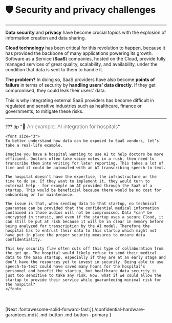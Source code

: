 # 🛡️ Security and privacy challenges
___________________________________________________

**Data security** and **privacy** have become crucial topics with the explosion of information creation and data sharing.

**Cloud technology** has been critical for this revolution to happen, because it has provided the backbone of many applications powering its growth. Software as a Service (**SaaS**) companies, hosted on the Cloud, provide fully managed services of great quality, scalability, and availability, under the condition that data is sent to them to handle it.

**The problem?** In doing so, SaaS providers have also become **points of failure** in terms of security by **handling users' data directly**. If they get compromised, they could leak their users' data. 

This is why integrating external SaaS providers has become difficult in regulated and sensitive industries such as healthcare, finance or governments, to mitigate these risks.

______________________________________________________

??? tip "<font size="3"><span style="font-weight: 200">🏥 An example: AI integration for hospitals</span></font>"

	<font size="3">
	To better understand how data can be exposed to SaaS vendors, let’s take a real-life example.

	Imagine you have a hospital wanting to use AI to help doctors be more efficient. Doctors often take voice notes in a rush, then need to transcribe them into writing for later reporting. This takes a lot of time and it could be automated with an AI transcribing speech-to-text.

	The hospital doesn’t have the expertise, the infrastructure or the time to do so. If they want to implement it, they would turn to external help - for example an AI provided through the SaaS of a startup. This would be beneficial because there would be no cost for onboarding or for maintenance.

	The issue is that, when sending data to that startup, no technical guarantee can be provided that the confidential medical information contained in those audios will not be compromised. Data *can* be encrypted in transit, and even if the startup uses a secure Cloud, it can still be put at risk because it will be in clear in memory before being analyzed for transcription by the AI model. Therefore the hospital has to entrust their data to this startup which might not have put in place the proper security measures to ensure data confidentiality.

	This key security flaw often cuts off this type of collaboration from the get go. The hospital would likely refuse to send their medical data to the SaaS startup, especially if they are at an early stage and don’t have the resources yet to invest in security. Being able to use speech-to-text could have saved many hours for the hospital’s personnel and benefit the startup, but healthcare data security is just too sensitive to take any risk. Now, what if we could allow the startup to provide their service while guaranteeing minimal risk for the hospital?
	</font>

<br />
<br />
[Next :fontawesome-solid-forward-fast:](./confidential-hardware-garantees.md){ .md-button .md-button--primary }
